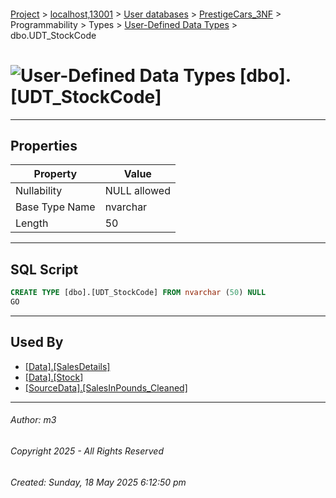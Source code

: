 #### 

[Project](../../../../../../index.md) > [localhost,13001](../../../../../index.md) > [User databases](../../../../index.md) > [PrestigeCars_3NF](../../../index.md) > Programmability > Types > [User-Defined Data Types](User-Defined_Data_Types.md) > dbo.UDT_StockCode

# ![User-Defined Data Types](../../../../../../Images/UserDefinedDataType32.png) [dbo].[UDT_StockCode]

---

## <a name="#properties"></a>Properties

| Property | Value |
|---|---|
| Nullability | NULL allowed |
| Base Type Name | nvarchar |
| Length | 50 |


---

## <a name="#sqlscript"></a>SQL Script

```sql
CREATE TYPE [dbo].[UDT_StockCode] FROM nvarchar (50) NULL
GO

```


---

## <a name="#usedby"></a>Used By

* [[Data].[SalesDetails]](../../../Tables/Data_SalesDetails.md)
* [[Data].[Stock]](../../../Tables/Data_Stock.md)
* [[SourceData].[SalesInPounds_Cleaned]](../../../Tables/SourceData_SalesInPounds_Cleaned.md)


---

###### Author:  m3

###### Copyright 2025 - All Rights Reserved

###### Created: Sunday, 18 May 2025 6:12:50 pm

